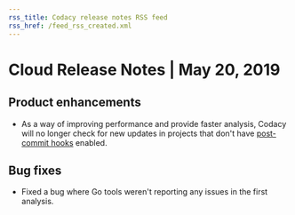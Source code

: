 ```yaml
---
rss_title: Codacy release notes RSS feed
rss_href: /feed_rss_created.xml
---
```


# Cloud Release Notes | May 20, 2019

## Product enhancements

-   As a way of improving performance and provide faster analysis, Codacy will no longer check for new updates in projects that don't have [post-commit hooks](../../repositories-configure/integrations/post-commit-hooks.md) enabled.

## Bug fixes

-   Fixed a bug where Go tools weren't reporting any issues in the first analysis.
